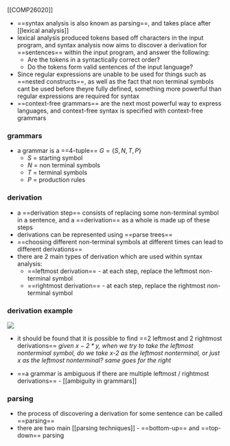 [[COMP26020]]

- ==syntax analysis is also known as parsing==, and takes place after [[lexical analysis]]
- lexical analysis produced tokens based off characters in the input program, and syntax analysis now aims to discover a derivation for ==sentences== within the input program, and answer the following:
	- Are the tokens in a syntactically correct order?
	- Do the tokens form valid sentences of the input language?
- Since regular expressions are unable to be used for things such as ==nested constructs==, as well as the fact that non terminal symbols cant be used before theyre fully defined, something more powerful than regular expressions are required for syntax
- ==context-free grammars== are the next most powerful way to express languages, and context-free syntax is specified with context-free grammars

### grammars
- a grammar is a ==4-tuple== $G=\{S,N,T,P\}$
	- $S$ = starting symbol
	- $N$ = non terminal symbols
	- $T$ = terminal symbols
	- $P$ = production rules

### derivation
- a ==derivation step== consists of replacing some non-terminal symbol in a sentence, and a ==derivation== as a whole is made up of these steps
- derivations can be represented using ==parse trees==
- ==choosing different non-terminal symbols at different times can lead to different derivations==
- there are 2 main types of derivation which are used within syntax analysis:
	- ==leftmost derivation== - at each step, replace the leftmost non-terminal symbol
	- ==rightmost derivation== - at each step, replace the rightmost non-terminal symbol

### derivation example

![](https://i.imgur.com/w55wjpF.png)
- it should be found that it is possible to find ==2 leftmost and 2 rightmost derivations==
*given $x-2*y$, when we try to take the leftmost nonterminal symbol, do we take x-2 as the leftmost nonterminal, or just x as the leftmost nonterminal? same goes for the right*

- ==a grammar is ambiguous if there are multiple leftmost / rightmost derivations== - [[ambiguity in grammars]]

### parsing
- the process of discovering a derivation for some sentence can be called ==parsing==
- there are two main [[parsing techniques]] - ==bottom-up== and ==top-down== parsing